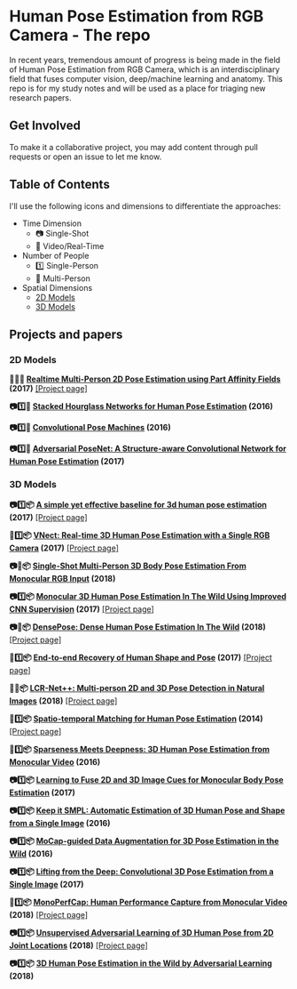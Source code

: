 # Human Pose Estimation from RGB Camera - The repo
In recent years, tremendous amount of progress is being made in the field of Human Pose Estimation from RGB Camera, which is an interdisciplinary field that fuses computer vision, deep/machine learning and anatomy. This repo is for my study notes and will be used as a place for triaging new research papers. 

## Get Involved
To make it a collaborative project, you may add content through pull requests or open an issue to let me know. 

## Table of Contents

I'll use the following icons and dimensions to differentiate the approaches:

- Time Dimension
	- :camera: Single-Shot 
	- :movie_camera: Video/Real-Time
- Number of People
	- :one: Single-Person
	- :1234: Multi-Person
- Spatial Dimensions
	- [2D Models](#2d_models)
	- [3D Models](#3d_models)

## Projects and papers

<a name="2d_models" />

### 2D Models
<b>:movie_camera::1234::door: [Realtime Multi-Person 2D Pose Estimation using Part Affinity Fields](https://arxiv.org/pdf/1611.08050.pdf) (2017)</b> [[Project page]](https://github.com/ZheC/Realtime_Multi-Person_Pose_Estimation)

<b>:camera::one::door: [Stacked Hourglass Networks for Human Pose Estimation](https://arxiv.org/pdf/1603.06937.pdf) (2016)</b>

<b>:camera::one::door: [Convolutional Pose Machines](https://arxiv.org/pdf/1602.00134.pdf) (2016)</b>

<b>:camera::one::door: [Adversarial PoseNet: A Structure-aware Convolutional Network for Human Pose Estimation](https://arxiv.org/pdf/1705.00389.pdf) (2017)</b>

<a name="3d_models" />

### 3D Models
<b>:camera::one::package: [A simple yet effective baseline for 3d human pose estimation](https://arxiv.org/pdf/1705.03098.pdf) (2017)</b> [[Project page]](https://github.com/una-dinosauria/3d-pose-baseline)

<b>:movie_camera::one::package: [VNect: Real-time 3D Human Pose Estimation with a Single RGB Camera](http://gvv.mpi-inf.mpg.de/projects/VNect/content/VNect_SIGGRAPH2017.pdf) (2017)</b> [[Project page]](http://gvv.mpi-inf.mpg.de/projects/VNect/)

<b>:camera::1234::package: [Single-Shot Multi-Person 3D Body Pose Estimation From Monocular RGB Input](https://arxiv.org/pdf/1712.03453.pdf) (2018)</b>

<b>:camera::one::package: [Monocular 3D Human Pose Estimation In The Wild Using Improved CNN Supervision](https://arxiv.org/pdf/1611.09813.pdf) (2017)</b> [[Project page]](http://gvv.mpi-inf.mpg.de/3dhp-dataset/)

<b>:camera::1234::package: [DensePose: Dense Human Pose Estimation In The Wild](https://arxiv.org/pdf/1802.00434.pdf) (2018)</b> [[Project page]](http://densepose.org)

<b>:movie_camera::one::package: [End-to-end Recovery of Human Shape and Pose](https://arxiv.org/pdf/1712.06584.pdf) (2017)</b> [[Project page]](https://github.com/akanazawa/hmr)

<b>:movie_camera::1234::package: [LCR-Net++: Multi-person 2D and 3D Pose Detection in Natural Images](https://arxiv.org/pdf/1803.00455.pdf) (2018)</b> [[Project page]](https://thoth.inrialpes.fr/src/LCR-Net/)

<b>:movie_camera::one::package: [Spatio-temporal Matching for Human Pose Estimation](http://www.f-zhou.com/hpe/2014_ECCV_STM.pdf) (2014)</b> [[Project page]](http://www.f-zhou.com/hpe.html)

<b>:movie_camera::one::package: [Sparseness Meets Deepness: 3D Human Pose Estimation from Monocular Video](https://arxiv.org/pdf/1511.09439.pdf) (2016)</b>

<b>:camera::one::package: [Learning to Fuse 2D and 3D Image Cues for Monocular Body Pose Estimation](https://arxiv.org/pdf/1611.05708.pdf) (2017)</b>

<b>:camera::one::package: [Keep it SMPL: Automatic Estimation of 3D Human Pose and Shape from a Single Image](https://arxiv.org/pdf/1607.08128.pdf) (2016)</b>

<b>:camera::one::package: [MoCap-guided Data Augmentation for 3D Pose Estimation in the Wild](https://arxiv.org/pdf/1607.02046.pdf) (2016)</b>

<b>:camera::one::package: [Lifting from the Deep: Convolutional 3D Pose Estimation from a Single Image](https://arxiv.org/pdf/1701.00295.pdf) (2017)</b>

<b>:movie_camera::one::package: [MonoPerfCap: Human Performance Capture from Monocular Video](http://gvv.mpi-inf.mpg.de/projects/wxu/MonoPerfCap/content/monoperfcap.pdf) (2018)</b> [[Project page]](http://gvv.mpi-inf.mpg.de/projects/wxu/MonoPerfCap/)

<b>:camera::one::package: [Unsupervised Adversarial Learning of 3D Human Pose from 2D Joint Locations](https://arxiv.org/pdf/1803.08244.pdf) (2018)</b> [[Project page]](https://nico-opendata.jp/en/casestudy/3dpose_gan/index.html)

<b>:camera::one::package: [3D Human Pose Estimation in the Wild by Adversarial Learning](https://arxiv.org/pdf/1803.09722.pdf) (2018)</b>
